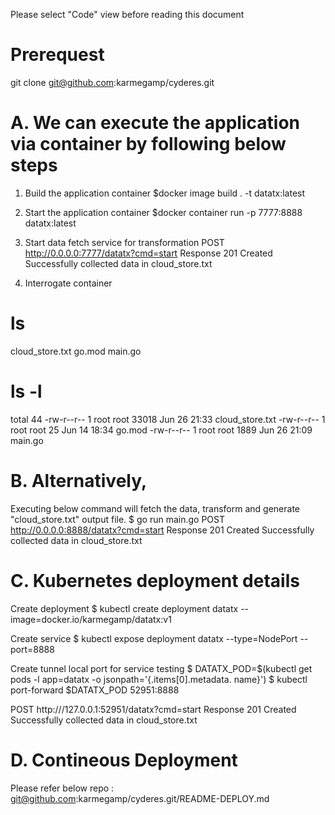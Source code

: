 Please select "Code" view before reading this document

Prerequest
==========
git clone git@github.com:karmegamp/cyderes.git

A. We can execute the application via container by following below steps
========================================================================
1. Build the application container
$docker image build . -t datatx:latest

2. Start the application container
$docker container run -p 7777:8888 datatx:latest

3. Start data fetch service for transformation
POST   http://0.0.0.0:7777/datatx?cmd=start
Response 
201 Created
Successfully collected data in cloud_store.txt

4. Interrogate container 
# ls
cloud_store.txt  go.mod  main.go
# ls -l
total 44
-rw-r--r-- 1 root root 33018 Jun 26 21:33 cloud_store.txt
-rw-r--r-- 1 root root    25 Jun 14 18:34 go.mod
-rw-r--r-- 1 root root  1889 Jun 26 21:09 main.go



B. Alternatively, 
=================
Executing below command will fetch the data, transform and generate "cloud_store.txt" output file.
$ go run main.go
POST http://0.0.0.0:8888/datatx?cmd=start
Response 
201 Created
Successfully collected data in cloud_store.txt


C. Kubernetes deployment details
================================
Create deployment
$ kubectl create deployment datatx --image=docker.io/karmegamp/datatx:v1

Create service
$ kubectl expose deployment datatx --type=NodePort --port=8888

Create tunnel local port for service testing
$ DATATX_POD=$(kubectl get pods -l app=datatx -o jsonpath='{.items[0].metadata.
name}')
$ kubectl port-forward $DATATX_POD 52951:8888

POST http:///127.0.0.1:52951/datatx?cmd=start
Response 
201 Created
Successfully collected data in cloud_store.txt

D. Contineous Deployment 
========================
Please refer below repo : 
git@github.com:karmegamp/cyderes.git/README-DEPLOY.md
